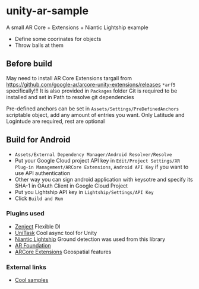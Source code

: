 # unity-ar-sample

A small AR Core + Extensions + Niantic Lightship example
* Define some coorinates for objects
* Throw balls at them


## Before build
May need to install AR Core Extensions targall from https://github.com/google-ar/arcore-unity-extensions/releases `*arf5` specifically!!!
It is also provided in `Packages` folder
Git is required to be installed and set in Path to resolve git dependencies

Pre-defined anchors can be set in `Assets/Settings/PreDefinedAnchors` scriptable object, add any amount of entries you want. Only Latitude and Logintude are required, rest are optional

## Build for Android
* `Assets/External Dependency Manager/Android Resolver/Resolve`
* Put your Google Cloud project API key in `Edit/Project Settings/XR Plug-in Management/ARCore Extensions`, `Android API Key` if you want to use API authentication
* Other way you can sign android application with keysotre and specify its SHA-1 in OAuth Client in Google Cloud Project
* Put you Lightship API key in `Lightship/Settings/API Key`
* Click `Build and Run`

### Plugins used
* [Zenject](https://github.com/modesttree/Zenject) Flexible DI
* [UniTask](https://github.com/Cysharp/UniTask) Cool async tool for Unity
* [Niantic Lightship](https://lightship.dev/) Ground detection was used from this library
* [AR Foundation](https://developers.google.com/ar)
* [ARCore Extensions](https://github.com/google-ar/arcore-unity-extensions) Geospatial features

### External links
* [Cool samples](https://github.com/TakashiYoshinaga/GeospatialAPI-Unity-StarterKit)
